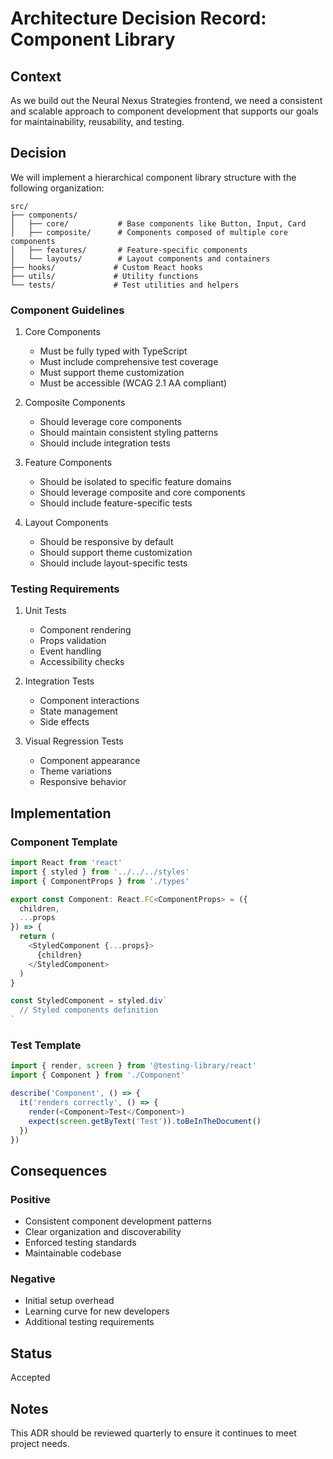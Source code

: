 # Architecture Decision Record: Component Library

## Context

As we build out the Neural Nexus Strategies frontend, we need a consistent and scalable approach to component development that supports our goals for maintainability, reusability, and testing.

## Decision

We will implement a hierarchical component library structure with the following organization:

```
src/
├── components/
│   ├── core/           # Base components like Button, Input, Card
│   ├── composite/      # Components composed of multiple core components
│   ├── features/       # Feature-specific components
│   └── layouts/        # Layout components and containers
├── hooks/             # Custom React hooks
├── utils/             # Utility functions
└── tests/             # Test utilities and helpers
```

### Component Guidelines

1. Core Components
   - Must be fully typed with TypeScript
   - Must include comprehensive test coverage
   - Must support theme customization
   - Must be accessible (WCAG 2.1 AA compliant)

2. Composite Components
   - Should leverage core components
   - Should maintain consistent styling patterns
   - Should include integration tests

3. Feature Components
   - Should be isolated to specific feature domains
   - Should leverage composite and core components
   - Should include feature-specific tests

4. Layout Components
   - Should be responsive by default
   - Should support theme customization
   - Should include layout-specific tests

### Testing Requirements

1. Unit Tests
   - Component rendering
   - Props validation
   - Event handling
   - Accessibility checks

2. Integration Tests
   - Component interactions
   - State management
   - Side effects

3. Visual Regression Tests
   - Component appearance
   - Theme variations
   - Responsive behavior

## Implementation

### Component Template
```typescript
import React from 'react'
import { styled } from '../../../styles'
import { ComponentProps } from './types'

export const Component: React.FC<ComponentProps> = ({ 
  children,
  ...props
}) => {
  return (
    <StyledComponent {...props}>
      {children}
    </StyledComponent>
  )
}

const StyledComponent = styled.div`
  // Styled components definition
`
```

### Test Template
```typescript
import { render, screen } from '@testing-library/react'
import { Component } from './Component'

describe('Component', () => {
  it('renders correctly', () => {
    render(<Component>Test</Component>)
    expect(screen.getByText('Test')).toBeInTheDocument()
  })
})
```

## Consequences

### Positive
- Consistent component development patterns
- Clear organization and discoverability
- Enforced testing standards
- Maintainable codebase

### Negative
- Initial setup overhead
- Learning curve for new developers
- Additional testing requirements

## Status

Accepted

## Notes

This ADR should be reviewed quarterly to ensure it continues to meet project needs.